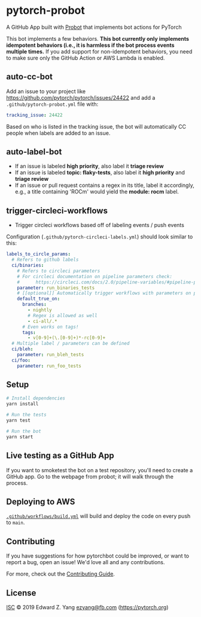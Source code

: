 # pytorch-probot

A GitHub App built with [Probot](https://github.com/probot/probot) that implements bot actions for PyTorch

This bot implements a few behaviors.  **This bot currently only
implements idempotent behaviors (i.e., it is harmless if the bot process
events multiple times.**  If you add support for non-idempotent
behaviors, you need to make sure only the GitHub Action or AWS Lambda is
enabled.

## auto-cc-bot

Add an issue to your project like https://github.com/pytorch/pytorch/issues/24422
and add a `.github/pytorch-probot.yml` file with:

```yml
tracking_issue: 24422
```

Based on who is listed in the tracking issue, the bot will automatically
CC people when labels are added to an issue.

## auto-label-bot

* If an issue is labeled **high priority**, also label it
  **triage review**
* If an issue is labeled **topic: flaky-tests**, also label it
  **high priority** and **triage review**
* If an issue or pull request contains a regex in its title, label
  it accordingly, e.g., a title containing 'ROCm' would yield the
  **module: rocm** label.

## trigger-circleci-workflows

* Trigger circleci workflows based off of labeling events / push events

Configuration (`.github/pytorch-circleci-labels.yml`) should look similar to this:
```yml
labels_to_circle_params:
  # Refers to github labels
  ci/binaries:
    # Refers to circleci parameters
    # For circleci documentation on pipeline parameters check:
    #      https://circleci.com/docs/2.0/pipeline-variables/#pipeline-parameters-in-configuration
    parameter: run_binaries_tests
    # [[optional]] Automatically trigger workflows with parameters on push
    default_true_on:
      branches:
        - nightly
        # Regex is allowed as well
        - ci-all/.*
      # Even works on tags!
      tags:
        - v[0-9]+(\.[0-9]+)*-rc[0-9]+
  # Multiple label / parameters can be defined
  ci/bleh:
    parameter: run_bleh_tests
  ci/foo:
    parameter: run_foo_tests
```

## Setup

```sh
# Install dependencies
yarn install

# Run the tests
yarn test

# Run the bot
yarn start
```

## Live testing as a GitHub App

If you want to smoketest the bot on a test repository, you'll need to
create a GitHub app.  Go to the webpage from probot; it will walk
through the process.

## Deploying to AWS

[`.github/workflows/build.yml`](.github/workflows/build.yml) will build and deploy the code on every push to `main`.

## Contributing

If you have suggestions for how pytorchbot could be improved, or want to report a bug, open an issue! We'd love all and any contributions.

For more, check out the [Contributing Guide](CONTRIBUTING.md).

## License

[ISC](LICENSE) © 2019 Edward Z. Yang <ezyang@fb.com> (https://pytorch.org)
